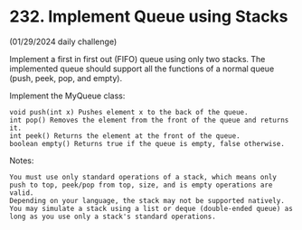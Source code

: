# 232. Implement Queue using Stacks
(01/29/2024 daily challenge)

Implement a first in first out (FIFO) queue using only two stacks. The implemented queue should support all the functions of a normal queue (push, peek, pop, and empty).

Implement the MyQueue class:

    void push(int x) Pushes element x to the back of the queue.
    int pop() Removes the element from the front of the queue and returns it.
    int peek() Returns the element at the front of the queue.
    boolean empty() Returns true if the queue is empty, false otherwise.

Notes:

    You must use only standard operations of a stack, which means only push to top, peek/pop from top, size, and is empty operations are valid.
    Depending on your language, the stack may not be supported natively. You may simulate a stack using a list or deque (double-ended queue) as long as you use only a stack's standard operations.

